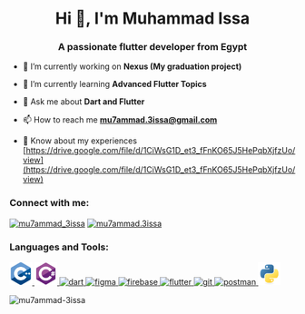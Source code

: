<h1 align="center">Hi 👋, I'm Muhammad Issa</h1>
<h3 align="center">A passionate flutter developer from Egypt</h3>

- 🔭 I’m currently working on **Nexus (My graduation project)**

- 🌱 I’m currently learning **Advanced Flutter Topics**

- 💬 Ask me about **Dart and Flutter**

- 📫 How to reach me **mu7ammad.3issa@gmail.com**

- 📄 Know about my experiences [https://drive.google.com/file/d/1CiWsG1D_et3_fFnKO65J5HePqbXjfzUo/view](https://drive.google.com/file/d/1CiWsG1D_et3_fFnKO65J5HePqbXjfzUo/view)

<h3 align="left">Connect with me:</h3>
<p align="left">
<a href="https://twitter.com/mu7ammad_3issa" target="blank"><img align="center" src="https://raw.githubusercontent.com/rahuldkjain/github-profile-readme-generator/master/src/images/icons/Social/twitter.svg" alt="mu7ammad_3issa" height="30" width="40" /></a>
<a href="https://fb.com/mu7ammad.3issa" target="blank"><img align="center" src="https://raw.githubusercontent.com/rahuldkjain/github-profile-readme-generator/master/src/images/icons/Social/facebook.svg" alt="mu7ammad.3issa" height="30" width="40" /></a>
</p>

<h3 align="left">Languages and Tools:</h3>
<p align="left"> <a href="https://www.w3schools.com/cpp/" target="_blank" rel="noreferrer"> <img src="https://raw.githubusercontent.com/devicons/devicon/master/icons/cplusplus/cplusplus-original.svg" alt="cplusplus" width="40" height="40"/> </a> <a href="https://www.w3schools.com/cs/" target="_blank" rel="noreferrer"> <img src="https://raw.githubusercontent.com/devicons/devicon/master/icons/csharp/csharp-original.svg" alt="csharp" width="40" height="40"/> </a> <a href="https://dart.dev" target="_blank" rel="noreferrer"> <img src="https://www.vectorlogo.zone/logos/dartlang/dartlang-icon.svg" alt="dart" width="40" height="40"/> </a> <a href="https://www.figma.com/" target="_blank" rel="noreferrer"> <img src="https://www.vectorlogo.zone/logos/figma/figma-icon.svg" alt="figma" width="40" height="40"/> </a> <a href="https://firebase.google.com/" target="_blank" rel="noreferrer"> <img src="https://www.vectorlogo.zone/logos/firebase/firebase-icon.svg" alt="firebase" width="40" height="40"/> </a> <a href="https://flutter.dev" target="_blank" rel="noreferrer"> <img src="https://www.vectorlogo.zone/logos/flutterio/flutterio-icon.svg" alt="flutter" width="40" height="40"/> </a> <a href="https://git-scm.com/" target="_blank" rel="noreferrer"> <img src="https://www.vectorlogo.zone/logos/git-scm/git-scm-icon.svg" alt="git" width="40" height="40"/> </a> <a href="https://postman.com" target="_blank" rel="noreferrer"> <img src="https://www.vectorlogo.zone/logos/getpostman/getpostman-icon.svg" alt="postman" width="40" height="40"/> </a> <a href="https://www.python.org" target="_blank" rel="noreferrer"> <img src="https://raw.githubusercontent.com/devicons/devicon/master/icons/python/python-original.svg" alt="python" width="40" height="40"/> </a> </p>

<p><img align="center" src="https://github-readme-stats.vercel.app/api/top-langs?username=mu7ammad-3issa&show_icons=true&locale=en&layout=compact" alt="mu7ammad-3issa" /></p>
